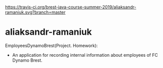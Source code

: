 https://travis-ci.org/brest-java-course-summer-2019/aliaksandr-ramaniuk.svg?branch=master

# aliaksandr-ramaniuk

EmployeesDynamoBrest(Project. Homework):
- An application for recording internal information about employees of FC Dynamo Brest.






